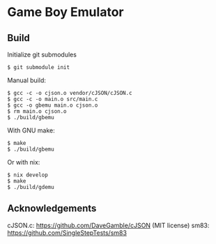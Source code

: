 # Game Boy Emulator

## Build

Initialize git submodules

```console
$ git submodule init
```

Manual build:
```console
$ gcc -c -o cjson.o vendor/cJSON/cJSON.c
$ gcc -c -o main.o src/main.c
$ gcc -o gbemu main.o cjson.o
$ rm main.o cjson.o
$ ./build/gbemu
```

With GNU make:
```console
$ make
$ ./build/gbemu
```

Or with nix:
```console
$ nix develop
$ make
$ ./build/gdemu
```

## Acknowledgements

cJSON.c: https://github.com/DaveGamble/cJSON (MIT license)
sm83: https://github.com/SingleStepTests/sm83
